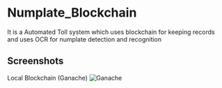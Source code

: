 # Numplate_Blockchain
It is a Automated Toll system which uses blockchain for keeping records and uses OCR for numplate detection and recognition
## Screenshots
Local Blockchain (Ganache)
![Ganache](/screenshots/1.jpg)

